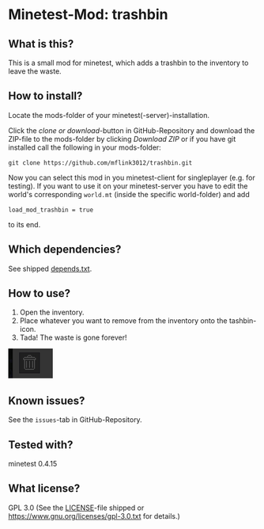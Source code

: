 # Minetest-Mod: trashbin

## What is this?

This is a small mod for minetest, which adds a trashbin to the inventory to leave the waste.

## How to install?

Locate the mods-folder of your minetest(-server)-installation.

Click the *clone or download*-button in GitHub-Repository and download the ZIP-file to the mods-folder by clicking *Download ZIP* or if you have git installed call the following in your mods-folder:
	
	git clone https://github.com/mflink3012/trashbin.git

Now you can select this mod in you minetest-client for singleplayer (e.g. for testing). If you want to use it on your minetest-server you have to edit the world's corresponding ``world.mt`` (inside the specific world-folder) and add

	load_mod_trashbin = true

to its end.

## Which dependencies?

See shipped [depends.txt](depends.txt).

## How to use?

1. Open the inventory.
2. Place whatever you want to remove from the inventory onto the tashbin-icon.
3. Tada! The waste is gone forever!

![Screenshot](screenshot.png "Screenshot") 

## Known issues?

See the ``issues``-tab in GitHub-Repository.

## Tested with?

minetest 0.4.15

## What license?

GPL 3.0 (See the [LICENSE](LICENSE)-file shipped or <https://www.gnu.org/licenses/gpl-3.0.txt> for details.)
